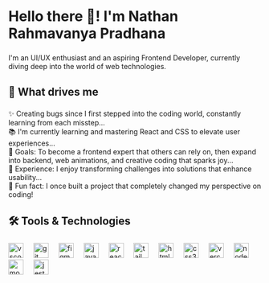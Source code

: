 <h1 align="left">Hello there 👋! I'm Nathan Rahmavanya Pradhana</h1>

###

<p align="left">I'm an UI/UX enthusiast and an aspiring Frontend Developer, currently diving deep into the world of web technologies.</p>

###

<p align="left"></p>

###

<h2 align="left">🚀 What drives me</h2>

###

<p align="left">✨ Creating bugs since I first stepped into the coding world, constantly learning from each misstep...<br>📚 I'm currently learning and mastering React and CSS to elevate user experiences...<br>🎯 Goals: To become a frontend expert that others can rely on, then expand into backend, web animations, and creative coding that sparks joy...<br>🔧 Experience: I enjoy transforming challenges into solutions that enhance usability...<br>🎲 Fun fact: I once built a project that completely changed my perspective on coding!</p>

###

###

<p align="left"></p>

###

<h2 align="left">🛠 Tools & Technologies</h2>

###

<div align="left">
  <img src="https://cdn.jsdelivr.net/gh/devicons/devicon/icons/vscode/vscode-original.svg" height="30" alt="vscode logo"  />
  <img width="12" />
  <img src="https://cdn.simpleicons.org/git/F05032" height="30" alt="git logo"  />
  <img width="12" />
  <img src="https://cdn.jsdelivr.net/gh/devicons/devicon/icons/figma/figma-original.svg" height="30" alt="figma logo"  />
  <img width="12" />
  <img src="https://cdn.jsdelivr.net/gh/devicons/devicon/icons/javascript/javascript-original.svg" height="30" alt="javascript logo"  />
  <img width="12" />
  <img src="https://cdn.simpleicons.org/react/61DAFB" height="30" alt="react logo"  />
  <img width="12" />
  <img src="https://cdn.simpleicons.org/tailwindcss/06B6D4" height="30" alt="tailwindcss logo"  />
  <img width="12" />
  <img src="https://cdn.jsdelivr.net/gh/devicons/devicon/icons/html5/html5-original.svg" height="30" alt="html5 logo"  />
  <img width="12" />
  <img src="https://cdn.jsdelivr.net/gh/devicons/devicon/icons/css3/css3-original.svg" height="30" alt="css3 logo"  />
  <img width="12" />
  <img src="https://cdn.simpleicons.org/vercel/000000" height="30" alt="vercel logo"  />
  <img width="12" />
  <img src="https://cdn.simpleicons.org/nodedotjs/339933" height="30" alt="nodejs logo"  />
  <img width="12" />
  <img src="https://cdn.simpleicons.org/mongodb/47A248" height="30" alt="mongodb logo"  />
  <img width="12" />
  <img src="https://cdn.jsdelivr.net/gh/devicons/devicon/icons/jest/jest-plain.svg" height="30" alt="jest logo"  />
</div>

###
